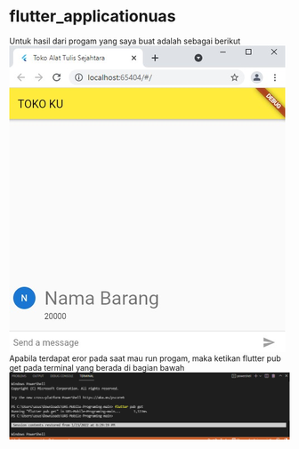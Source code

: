 # flutter_applicationuas
Untuk hasil dari progam yang saya buat adalah sebagai berikut 
![](gambar.jpg)
Apabila terdapat eror pada saat mau run progam, maka ketikan flutter pub get pada terminal yang berada di bagian bawah
![](prog.jpg)
